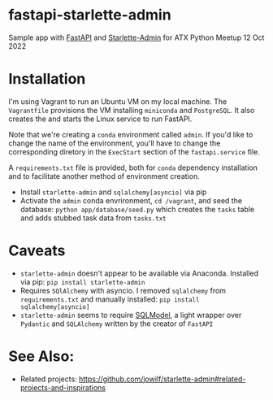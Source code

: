 # fastapi-starlette-admin

Sample app with [FastAPI](https://fastapi.tiangolo.com/) and [Starlette-Admin](https://jowilf.github.io/starlette-admin/) for ATX Python Meetup 12 Oct 2022

# Installation

I'm using Vagrant to run an Ubuntu VM on my local machine. The `Vagrantfile`
provisions the VM installing `miniconda` and `PostgreSQL`. It also creates the
and starts the Linux service to run FastAPI.

Note that we're creating a `conda` environment called `admin`. If you'd like to
change the name of the environment, you'll have to change the corresponding
diretory in the `ExecStart` section of the `fastapi.service` file.

A `requirements.txt` file is provided, both for `conda` dependency installation
and to facilitate another method of environment creation.

- Install `starlette-admin` and `sqlalchemy[asyncio]` via pip
- Activate the `admin` conda envrironment, `cd /vagrant`, and seed the database:
  `python app/database/seed.py` which creates the `tasks` table and adds
  stubbed task data from `tasks.txt`

# Caveats

- `starlette-admin` doesn't appear to be available via Anaconda. Installed via
  pip: `pip install starlette-admin`
- Requires `SQlAlchemy` with asyncio. I removed `sqlalchemy` from
  `requirements.txt` and manually installed: `pip install sqlalchemy[asyncio]`
- `starlette-admin` seems to require [SQLModel](https://sqlmodel.tiangolo.com/),
  a light wrapper over `Pydantic` and `SQLAlchemy` written by the creator of
  `FastAPI`

# See Also:

- Related projects: https://github.com/jowilf/starlette-admin#related-projects-and-inspirations
